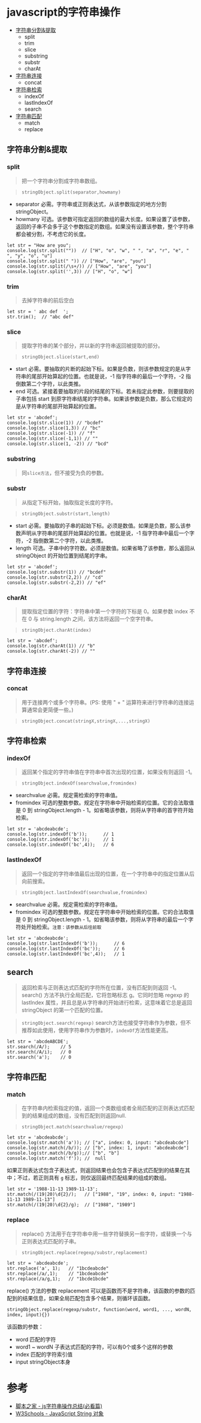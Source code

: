 # javascript的字符串操作

+ <a href="#jump_split">字符串分割&提取</a>
    - split
    - trim
    - slice
    - substring
    - substr
    - charAt
+ [字符串连接](#jump_concat)
    - concat
+ [字符串检索](#jump_index)
    - indexOf
    - lastIndexOf
    - search
+ [字符串匹配](#jump_match)
    - match
    - replace

## <a name="jump_split">字符串分割&提取</span>

### split

> 把一个字符串分割成字符串数组。

> `stringObject.split(separator,howmany)`

+ separator 必需。字符串或正则表达式，从该参数指定的地方分割 stringObject。
+ howmany 可选。该参数可指定返回的数组的最大长度。如果设置了该参数，返回的子串不会多于这个参数指定的数组。如果没有设置该参数，整个字符串都会被分割，不考虑它的长度。

```
let str = "How are you";
console.log(str.split(""))  // ["H", "o", "w", " ", "a", "r", "e", " ", "y", "o", "u"]
console.log(str.split(" ")) // ["How", "are", "you"]
console.log(str.split(/\s+/)) // ["How", "are", "you"]
console.log(str.split('',3)) // ["H", "o", "w"]
```

### trim

> 去掉字符串的前后空白

```
let str = ' abc def  ';
str.trim();  // "abc def"
```

### slice

> 提取字符串的某个部分，并以新的字符串返回被提取的部分。

> `stringObject.slice(start,end)`

+ start 必需。要抽取的片断的起始下标。如果是负数，则该参数规定的是从字符串的尾部开始算起的位置。也就是说，-1 指字符串的最后一个字符，-2 指倒数第二个字符，以此类推。
+ end 可选。紧接着要抽取的片段的结尾的下标。若未指定此参数，则要提取的子串包括 start 到原字符串结尾的字符串。如果该参数是负数，那么它规定的是从字符串的尾部开始算起的位置。

```
let str = 'abcdef';
console.log(str.slice(1)) // "bcdef"
console.log(str.slice(1,3)) // "bc"
console.log(str.slice(-1)) // "f"
console.log(str.slice(-1,1)) // ""
console.log(str.slice(1, -2)) // "bcd"
```

### substring

> 同`slice方法`，但不接受为负的参数。

### substr

> 从指定下标开始，抽取指定长度的字符。

> `stringObject.substr(start,length)`

+ start 必需。要抽取的子串的起始下标。必须是数值。如果是负数，那么该参数声明从字符串的尾部开始算起的位置。也就是说，-1 指字符串中最后一个字符，-2 指倒数第二个字符，以此类推。
+ length 可选。子串中的字符数。必须是数值。如果省略了该参数，那么返回从 stringObject 的开始位置到结尾的字串。

```
let str = 'abcdef';
console.log(str.substr(1)) // "bcdef"
console.log(str.substr(2,2)) // "cd"
console.log(str.substr(-2,2)) // "ef"
```

### charAt

> 提取指定位置的字符：字符串中第一个字符的下标是 0。如果参数 index 不在 0 与 string.length 之间，该方法将返回一个空字符串。

> `stringObject.charAt(index)`

```
let str = 'abcdef';
console.log(str.charAt(1)) // "b"
console.log(str.charAt(-2)) // ""
```

## <span id="jump_concat">字符串连接</span>

### concat

> 用于连接两个或多个字符串。(PS: 使用 " + " 运算符来进行字符串的连接运算通常会更简便一些。)

> `stringObject.concat(stringX,stringX,...,stringX)`

## <span id="jump_index">字符串检索</span>

### indexOf

> 返回某个指定的字符串值在字符串中首次出现的位置，如果没有则返回 -1。

> `stringObject.indexOf(searchvalue,fromindex)`

+ searchvalue 必需。规定需检索的字符串值。
+ fromindex 可选的整数参数。规定在字符串中开始检索的位置。它的合法取值是 0 到 stringObject.length - 1。如省略该参数，则将从字符串的首字符开始检索。

```
let str = 'abcdeabcde';
console.log(str.indexOf('b'));      // 1
console.log(str.indexOf('bc'));     // 1
console.log(str.indexOf('bc',4));   // 6
```

### lastIndexOf

> 返回一个指定的字符串值最后出现的位置，在一个字符串中的指定位置从后向前搜索。

> `stringObject.lastIndexOf(searchvalue,fromindex)`

+ searchvalue 必需。规定需检索的字符串值。
+ fromindex 可选的整数参数。规定在字符串中开始检索的位置。它的合法取值是 0 到 stringObject.length - 1。如省略该参数，则将从字符串的最后一个字符处开始检索。`注意：该参数从后往前取`

```
let str = 'abcdeabcde';
console.log(str.lastIndexOf('b'));      // 6
console.log(str.lastIndexOf('bc'));     // 6
console.log(str.lastIndexOf('bc',4));   // 1
```

## search

> 返回检索与正则表达式匹配的字符所在位置，没有匹配到则返回 -1。search() 方法不执行全局匹配，它将忽略标志 g。它同时忽略 regexp 的 lastIndex 属性，并且总是从字符串的开始进行检索，这意味着它总是返回 stringObject 的第一个匹配的位置。

> `stringObject.search(regexp)` search方法也接受字符串作为参数，但不推荐如此使用，使用字符串作为参数时，`indexOf`方法性能更高。

```
let str = 'abcdeABCDE';
str.search(/A/);    // 5
str.search(/A/i);   // 0
str.search('a');    // 0
```


## <span id="jump_match">字符串匹配</span>

### match

> 在字符串内检索指定的值，返回一个类数组或者全局匹配的正则表达式匹配到的结果组成的数组，没有匹配到则返回null.

> `stringObject.match(searchvalue/regexp)`

```
let str = 'abcdeabcde';
console.log(str.match('a')); // ["a", index: 0, input: "abcdeabcde"]
console.log(str.match(/b/)); // ["b", index: 1, input: "abcdeabcde"]
console.log(str.match(/b/g));// ["b", "b"]
console.log(str.match('f')); //  null
```

如果正则表达式包含子表达式，则返回结果也会包含子表达式匹配到的结果在其中；不过，若正则具有 `g` 标志，则仅返回最终匹配结果的组成的数组。

```
let str = '1988-11-13 1989-11-13';
str.match(/(19|20)\d{2}/);   // ["1988", "19", index: 0, input: "1988-11-13 1989-11-13"]
str.match(/(19|20)\d{2}/g);  // ["1988", "1989"]
```

### replace

> replace() 方法用于在字符串中用一些字符替换另一些字符，或替换一个与正则表达式匹配的子串。

> `stringObject.replace(regexp/substr,replacement)`

```
let str = 'abcdeabcde';
str.replace('a', 1);   // "1bcdeabcde"
str.replace(/a/,1);    // "1bcdeabcde"
str.replace(/a/g,1);   // "1bcde1bcde"
```

replace() 方法的参数 replacement 可以是函数而不是字符串，该函数的参数的匹配到的结果信息，如果全局匹配包含多个结果，则循环该函数。

`stringObject.replace(regexp/substr, function(word, word1, ..., wordN, index, input){})`

该函数的参数：
+ word 匹配的字符
+ word1 ~ wordN 子表达式匹配的字符，可以有0个或多个这样的参数
+ index 匹配的字符索引值
+ input  stringObject本身

# 参考

+ [脚本之家 - js字符串操作总结(必看篇)](http://www.jb51.net/article/97915.htm)
+ [W3Schools - JavaScript String 对象](http://www.w3school.com.cn/jsref/jsref_obj_string.asp)


